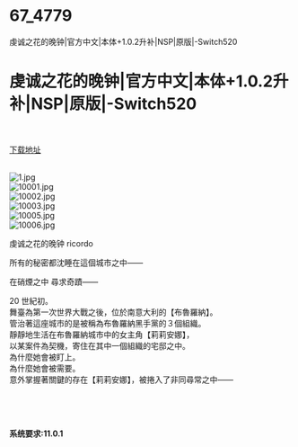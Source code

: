 # 67_4779
虔诚之花的晚钟|官方中文|本体+1.0.2升补|NSP|原版|-Switch520
# 虔诚之花的晚钟|官方中文|本体+1.0.2升补|NSP|原版|-Switch520
 <br/></br>
[下载地址](https://www.switch520.cc/article/4779 "下载地址")
<br/></br>

<p><img title="1.jpg" src="https://www.switch520.cc/muke_img/2022_07_25_350c6db65beb4.jpg" alt="1.jpg"><br>
<img title="10001.jpg" src="https://www.switch520.cc/muke_img/2022_07_25_e87edfb2505ee.jpg" alt="10001.jpg"><br>
<img title="10002.jpg" src="https://www.switch520.cc/muke_img/2022_07_25_313fd30a4da17.jpg" alt="10002.jpg"><br>
<img title="10003.jpg" src="https://www.switch520.cc/muke_img/2022_07_25_d2e9d0f3b8531.jpg" alt="10003.jpg"><br>
<img title="10005.jpg" src="https://www.switch520.cc/muke_img/2022_07_25_332bde2e156db.jpg" alt="10005.jpg"><br>
<img title="10006.jpg" src="https://www.switch520.cc/muke_img/2022_07_25_858889ac715c2.jpg" alt="10006.jpg"></p>
<p>虔诚之花的晚钟 ricordo</p>
<p>所有的秘密都沈睡在這個城市之中――</p>
<p>在硝煙之中 尋求奇蹟——</p>
<p>20 世紀初。<br>
舞臺為第一次世界大戰之後，位於南意大利的【布魯羅納】。<br>
管治著這座城市的是被稱為布魯羅納黑手黨的３個組織。<br>
靜靜地生活在布魯羅納城市中的女主角【莉莉安娜】，<br>
以某案件為契機，寄住在其中一個組織的宅邸之中。<br>
為什麼她會被盯上。<br>
為什麼她會被需要。<br>
意外掌握著關鍵的存在【莉莉安娜】，被捲入了非同尋常之中——</p>
<p>&nbsp;</p>
<p>&nbsp;</p>
<p><strong>系统要求:11.0.1</strong></p>


